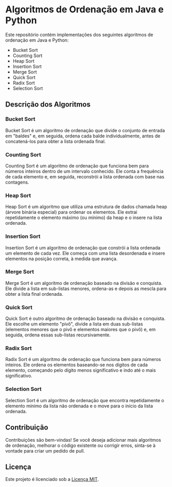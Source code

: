 # Algoritmos de Ordenação em Java e Python

Este repositório contém implementações dos seguintes algoritmos de ordenação em Java e Python:

- Bucket Sort
- Counting Sort
- Heap Sort
- Insertion Sort
- Merge Sort
- Quick Sort
- Radix Sort
- Selection Sort

## Descrição dos Algoritmos

### Bucket Sort

Bucket Sort é um algoritmo de ordenação que divide o conjunto de entrada em "baldes" e, em seguida, ordena cada balde individualmente, antes de concatená-los para obter a lista ordenada final.

### Counting Sort

Counting Sort é um algoritmo de ordenação que funciona bem para números inteiros dentro de um intervalo conhecido. Ele conta a frequência de cada elemento e, em seguida, reconstrói a lista ordenada com base nas contagens.

### Heap Sort

Heap Sort é um algoritmo que utiliza uma estrutura de dados chamada heap (árvore binária especial) para ordenar os elementos. Ele extrai repetidamente o elemento máximo (ou mínimo) da heap e o insere na lista ordenada.

### Insertion Sort

Insertion Sort é um algoritmo de ordenação que constrói a lista ordenada um elemento de cada vez. Ele começa com uma lista desordenada e insere elementos na posição correta, à medida que avança.

### Merge Sort

Merge Sort é um algoritmo de ordenação baseado na divisão e conquista. Ele divide a lista em sub-listas menores, ordena-as e depois as mescla para obter a lista final ordenada.

### Quick Sort

Quick Sort é outro algoritmo de ordenação baseado na divisão e conquista. Ele escolhe um elemento "pivô", divide a lista em duas sub-listas (elementos menores que o pivô e elementos maiores que o pivô) e, em seguida, ordena essas sub-listas recursivamente.

### Radix Sort

Radix Sort é um algoritmo de ordenação que funciona bem para números inteiros. Ele ordena os elementos baseando-se nos dígitos de cada elemento, começando pelo dígito menos significativo e indo até o mais significativo.

### Selection Sort

Selection Sort é um algoritmo de ordenação que encontra repetidamente o elemento mínimo da lista não ordenada e o move para o início da lista ordenada.

## Contribuição

Contribuições são bem-vindas! Se você deseja adicionar mais algoritmos de ordenação, melhorar o código existente ou corrigir erros, sinta-se à vontade para criar um pedido de pull.

## Licença

Este projeto é licenciado sob a [Licença MIT](LICENSE).
